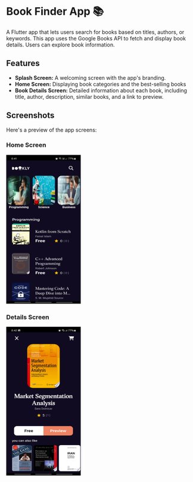 
# Book Finder App 📚

A Flutter app that lets users search for books based on titles, authors, or keywords. This app uses the Google Books API to fetch and display book details. Users can explore book information.

## Features
- **Splash Screen:** A welcoming screen with the app's branding.
- **Home Screen:** Displaying book categories and the best-selling books 
- **Book Details Screen:** Detailed information about each book, including title, author, description, similar books, and a link to preview.

## Screenshots
Here's a preview of the app screens:


### Home Screen
<img src="assets/screenshots/home.png" alt="Home Screen" width="200" height="400">

### Details Screen
<img src="assets/screenshots/details.png" alt="Details Screen" width="200" height="400">
